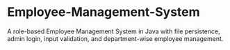 # Employee-Management-System
A role-based Employee Management System in Java with file persistence, admin login, input validation, and department-wise employee management.
